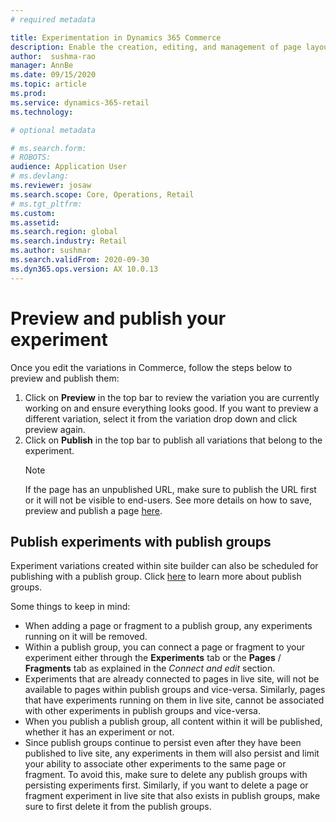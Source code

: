 ```yaml
---
# required metadata

title: Experimentation in Dynamics 365 Commerce
description: Enable the creation, editing, and management of page layout and content treatments in site builder. End-to-end experimentation support will be enabled for e-commerce pages, as well as entities within a page.
author:  sushma-rao 
manager: AnnBe
ms.date: 09/15/2020
ms.topic: article
ms.prod: 
ms.service: dynamics-365-retail
ms.technology: 

# optional metadata

# ms.search.form: 
# ROBOTS: 
audience: Application User
# ms.devlang: 
ms.reviewer: josaw
ms.search.scope: Core, Operations, Retail
# ms.tgt_pltfrm: 
ms.custom: 
ms.assetid: 
ms.search.region: global
ms.search.industry: Retail
ms.author: sushmar
ms.search.validFrom: 2020-09-30
ms.dyn365.ops.version: AX 10.0.13
---
```


# Preview and publish your experiment
Once you edit the variations in Commerce, follow the steps below to preview and publish them:
1. Click on **Preview** in the top bar to review the variation you are currently working on and ensure everything looks good. If you want to preview a different variation, select it from the variation drop down and click preview again.
1. Click on **Publish** in the top bar to publish all variations that belong to the experiment.
    > [!NOTE]
    > If the page has an unpublished URL, make sure to publish the URL first or it will not be visible to end-users. See more details on how to save, preview and publish a page [here](https://docs.microsoft.com/en-us/dynamics365/commerce/save-preview-publish-page).
    
## Publish experiments with publish groups
Experiment variations created within site builder can also be scheduled for publishing with a publish group. Click [here](https://docs.microsoft.com/en-us/dynamics365/commerce/publish-groups) to learn more about publish groups.

Some things to keep in mind:
- When adding a page or fragment to a publish group, any experiments running on it will be removed.
- Within a publish group, you can connect a page or fragment to your experiment either through the **Experiments** tab or the **Pages** / **Fragments** tab as explained in the *Connect and edit* section. 
- Experiments that are already connected to pages in live site, will not be available to pages within publish groups and vice-versa. Similarly, pages that have experiments running on them in live site, cannot be associated with other experiments in publish groups and vice-versa.
- When you publish a publish group, all content within it will be published, whether it has an experiment or not.
- Since publish groups continue to persist even after they have been published to live site, any experiments in them will also persist and limit your ability to associate other experiments to the same page or fragment. To avoid this, make sure to delete any publish groups with persisting experiments first. Similarly, if you want to delete a page or fragment experiment in live site that also exists in publish groups, make sure to first delete it from the publish groups.
